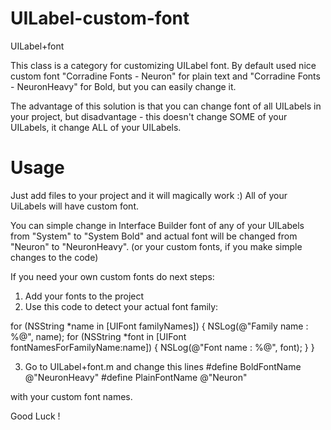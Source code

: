 UILabel-custom-font
===================

UILabel+font

This class is a category for customizing UILabel font.
By default used nice custom font "Corradine Fonts - Neuron" for plain text 
and "Corradine Fonts - NeuronHeavy" for Bold, but you can easily change it.

The advantage of this solution is that you can change font of all UILabels in your project, 
but disadvantage - this doesn't change SOME of your UILabels, it change ALL of your UILabels.

Usage
===================
Just add files to your project and it will magically work :)
All of your UiLabels will have custom font.

You can simple change in Interface Builder font of any of your UILabels from "System" to "System Bold" and actual font will be changed from "Neuron" to "NeuronHeavy".
(or your custom fonts, if you make simple changes to the code)

If you need your own custom fonts do next steps:
1. Add your fonts to the project
2. Use this code to detect your actual font family:

for (NSString *name in [UIFont familyNames]) {
        NSLog(@"Family name : %@", name);
        for (NSString *font in [UIFont fontNamesForFamilyName:name]) {
            NSLog(@"Font name : %@", font);
        }
    }
    
3. Go to UILabel+font.m and change this lines
#define BoldFontName  @"NeuronHeavy"
#define PlainFontName @"Neuron"

with your custom font names.

Good Luck !
